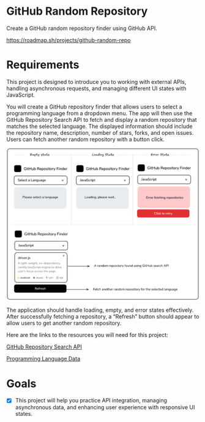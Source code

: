 # GitHub Random Repository

Create a GitHub random repository finder using GitHub API.

https://roadmap.sh/projects/github-random-repo

# Requirements

This project is designed to introduce you to working with external APIs, handling asynchronous requests, and managing different UI states with JavaScript.

You will create a GitHub repository finder that allows users to select a programming language from a dropdown menu. The app will then use the GitHub Repository Search API to fetch and display a random repository that matches the selected language. The displayed information should include the repository name, description, number of stars, forks, and open issues. Users can fetch another random repository with a button click.

![alt text](./images/image.png)

The application should handle loading, empty, and error states effectively. After successfully fetching a repository, a “Refresh” button should appear to allow users to get another random repository.

Here are the links to the resources you will need for this project:

[GitHub Repository Search API](https://docs.github.com/en/rest/reference/search#search-repositories)

[Programming Language Data](https://raw.githubusercontent.com/kamranahmedse/githunt/master/src/components/filters/language-filter/languages.json)

# Goals

- [x] This project will help you practice API integration, managing asynchronous data, and enhancing user experience with responsive UI states.
